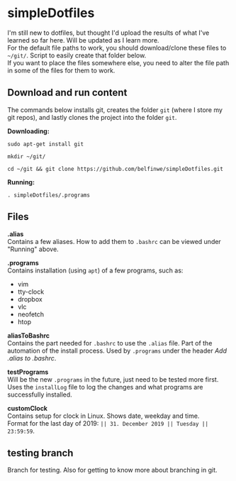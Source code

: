 # simpleDotfiles
I'm still new to dotfiles, but thought I'd upload the results of what I've
learned so far here. Will be updated as I learn more.  
For the default file paths to work, you should download/clone these files to
`~/git/`. Script to easily create that folder below.  
If you want to place the files somewhere else, you need to alter the file path
in some of the files for them to work.  

## Download and run content
The commands below installs git, creates the folder `git` (where I store my git
repos), and lastly clones the project into the folder `git`.  

__Downloading:__  
```
sudo apt-get install git
```
```
mkdir ~/git/
```
```
cd ~/git && git clone https://github.com/belfinwe/simpleDotfiles.git
```  
__Running:__  
```
. simpleDotfiles/.programs
```

## Files

__.alias__  
Contains a few aliases. How to add them to `.bashrc` can be viewed under
"Running" above.
  
__.programs__  
Contains installation (using `apt`) of a few programs, such as:
- vim
- tty-clock
- dropbox
- vlc
- neofetch
- htop
  
__aliasToBashrc__  
Contains the part needed for `.bashrc` to use the `.alias` file. Part of the
automation of the install process. Used by `.programs` under the header _Add .alias to .bashrc_.
  
__testPrograms__  
Will be the new `.programs` in the future, just need to be tested more first. 
Uses the `installLog` file to log the changes and what programs 
are successfully installed.  
  
__customClock__  
Contains setup for clock in Linux. Shows date, weekday and time.  
Format for the last day of 2019: `|| 31. December 2019 || Tuesday || 23:59:59`.

## testing branch

Branch for testing. Also for getting to know more about branching in git.
